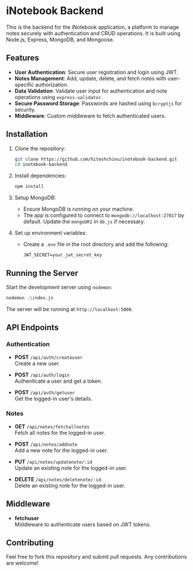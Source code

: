 # iNotebook Backend

This is the backend for the iNotebook application, a platform to manage notes securely with authentication and CRUD operations. It is built using Node.js, Express, MongoDB, and Mongoose.

## Features

- **User Authentication**: Secure user registration and login using JWT.
- **Notes Management**: Add, update, delete, and fetch notes with user-specific authorization.
- **Data Validation**: Validate user input for authentication and note operations using `express-validator`.
- **Secure Password Storage**: Passwords are hashed using `bcryptjs` for security.
- **Middleware**: Custom middleware to fetch authenticated users.

## Installation

1. Clone the repository:
   ```bash
   git clone https://github.com/hiteshchinu/inotebook-backend.git
   cd inotebook-backend
   ```

2. Install dependencies:
   ```bash
   npm install
   ```

3. Setup MongoDB:
   - Ensure MongoDB is running on your machine.
   - The app is configured to connect to `mongodb://localhost:27017` by default. Update the `mongoURI` in `db.js` if necessary.

4. Set up environment variables:
   - Create a `.env` file in the root directory and add the following:
     ```
     JWT_SECRET=your_jwt_secret_key
     ```

## Running the Server

Start the development server using `nodemon`:
```bash
nodemon .\index.js
```

The server will be running at `http://localhost:5000`.

## API Endpoints

### Authentication

- **POST** `/api/auth/createuser`  
  Create a new user.

- **POST** `/api/auth/login`  
  Authenticate a user and get a token.

- **POST** `/api/auth/getuser`  
  Get the logged-in user's details.

### Notes

- **GET** `/api/notes/fetchallnotes`  
  Fetch all notes for the logged-in user.

- **POST** `/api/notes/addnote`  
  Add a new note for the logged-in user.

- **PUT** `/api/notes/updatenote/:id`  
  Update an existing note for the logged-in user.

- **DELETE** `/api/notes/deletenote/:id`  
  Delete an existing note for the logged-in user.

## Middleware

- **fetchuser**  
  Middleware to authenticate users based on JWT tokens.


## Contributing

Feel free to fork this repository and submit pull requests. Any contributions are welcome!
